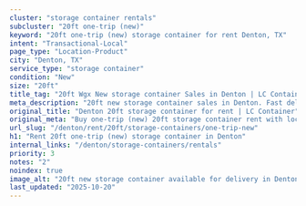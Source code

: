 ```yaml
---
cluster: "storage container rentals"
subcluster: "20ft one-trip (new)"
keyword: "20ft one-trip (new) storage container for rent Denton, TX"
intent: "Transactional-Local"
page_type: "Location-Product"
city: "Denton, TX"
service_type: "storage container"
condition: "New"
size: "20ft"
title_tag: "20ft Wgx New storage container Sales in Denton | LC Container"
meta_description: "20ft new storage container sales in Denton. Fast delivery, competitive pricing. Serving storage containers area. Quote ID: BQ3. Call (214) 524-4168 for your free quote today."
original_title: "Denton 20ft storage container for rent | LC Container"
original_meta: "Buy one-trip (new) 20ft storage container rent with local delivery in Denton, TX. LC Container — local Since 2003. Request a fast quote today."
url_slug: "/denton/rent/20ft/storage-containers/one-trip-new"
h1: "Rent 20ft one-trip (new) storage container in Denton"
internal_links: "/denton/storage-containers/rentals"
priority: 3
notes: "2"
noindex: true
image_alt: "20ft new storage container available for delivery in Denton"
last_updated: "2025-10-20"
---
```


<!-- TODO: Add unique city/inventory copy, images, and internal links here. -->
